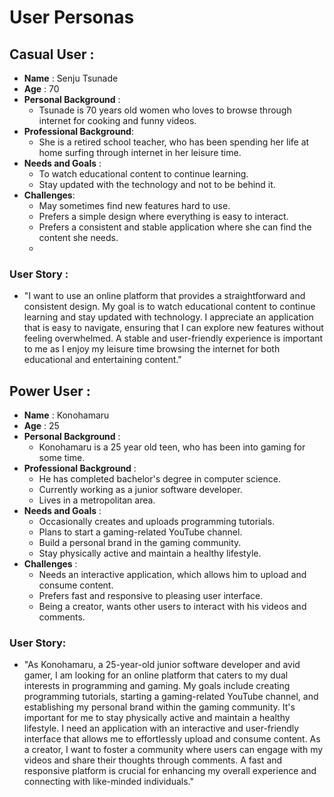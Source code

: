 # User Personas


## Casual User :

- **Name**                  : Senju Tsunade
- **Age**                   : 70
- **Personal Background**   :
  - Tsunade is 70 years old women who loves to browse through internet for cooking and funny videos.
- **Professional Background**:
  - She is a retired school teacher, who has been spending her life at home surfing through internet in her leisure time.
- **Needs and Goals** :
  - To watch educational content to continue learning.
  - Stay updated with the technology and not to be behind it.
- **Challenges**:
  - May sometimes find new features hard to use.
  - Prefers a simple design where everything is easy to interact.
  - Prefers a consistent and stable application where she can find the content she needs.
  - 
### User Story :
  - "I want to use an online platform that provides a straightforward and consistent design. My goal is to watch educational content to continue learning and stay updated with technology. I appreciate an application that is easy to navigate, ensuring that I can explore new features without feeling overwhelmed. A stable and user-friendly experience is important to me as I enjoy my leisure time browsing the internet for both educational and entertaining content."


  
## Power User :

- **Name** : Konohamaru
- **Age**  : 25
- **Personal Background** :
  - Konohamaru is a 25 year old teen, who has been into gaming for some time.
- **Professional Background** :
  - He has completed bachelor's degree in computer science.
  - Currently working as a junior software developer.
  - Lives in a metropolitan area.
- **Needs and Goals** :
  - Occasionally creates and uploads programming tutorials.
  - Plans to start a gaming-related YouTube channel.
  - Build a personal brand in the gaming community.
  - Stay physically active and maintain a healthy lifestyle.
- **Challenges** :
  - Needs an interactive application, which allows him to upload and consume content.
  - Prefers fast and responsive to pleasing user interface.
  - Being a creator, wants other users to interact with his videos and comments.

### User Story:
- "As Konohamaru, a 25-year-old junior software developer and avid gamer, I am looking for an online platform that caters to my dual interests in programming and gaming. My goals include creating programming tutorials, starting a gaming-related YouTube channel, and establishing my personal brand within the gaming community. It's important for me to stay physically active and maintain a healthy lifestyle. I need an application with an interactive and user-friendly interface that allows me to effortlessly upload and consume content. As a creator, I want to foster a community where users can engage with my videos and share their thoughts through comments. A fast and responsive platform is crucial for enhancing my overall experience and connecting with like-minded individuals."
